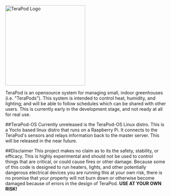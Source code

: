 <img src="https://raw.githubusercontent.com/mcanningjr/TeraPod/main/static/dist/img/TeraPod_logo.png" alt="TeraPod Logo" width="250"/>

TeraPod is an opensource system for managing small, indoor greenhouses (i.e. "TeraPods"). This system is intended to
control heat, humidity, and lighting; and will be able to follow schedules which can be shared with other users. This is currently early in the development stage, and not ready at all for real use.

##TeraPod-OS
Currently unreleased is the TeraPod-OS Linux distro.
This is a Yocto based linux distro that runs on a Raspberry Pi. It connects to the TeraPod's sensors and relays
information back to the master server. This will be released in the near future.

##Disclaimer
This project makes no claim as to its the safety, stability, or efficacy. This is highly experimental and should
not be used to control things that are critical, or could cause fires or other damage. Because some of this code
is designed to run heaters, lights, and other potentially dangerous electrical devices you are running this at your
own risk, there is no promise that your property will not burn down or otherwise become damaged because of errors in
the design of TeraPod. **USE AT YOUR OWN RISK!**